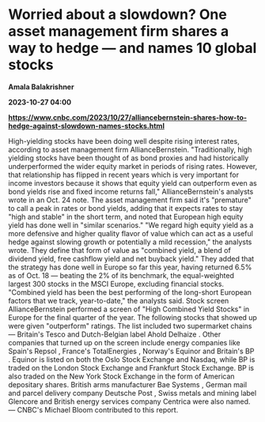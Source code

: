 # Worried about a slowdown? One asset management firm shares a way to hedge — and names 10 global stocks
**Amala Balakrishner**

**2023-10-27 04:00**

**https://www.cnbc.com/2023/10/27/alliancebernstein-shares-how-to-hedge-against-slowdown-names-stocks.html**

High-yielding stocks have been doing well despite rising interest rates, according to asset management firm AllianceBernstein. "Traditionally, high yielding stocks have been thought of as bond proxies and had historically underperformed the wider equity market in periods of rising rates. However, that relationship has flipped in recent years which is very important for income investors because it shows that equity yield can outperform even as bond yields rise and fixed income returns fall," AllianceBernstein's analysts wrote in an Oct. 24 note. The asset management firm said it's "premature" to call a peak in rates or bond yields, adding that it expects rates to stay "high and stable" in the short term, and noted that European high equity yield has done well in "similar scenarios." "We regard high equity yield as a more defensive and higher quality flavor of value which can act as a useful hedge against slowing growth or potentially a mild recession," the analysts wrote. They define that form of value as "combined yield, a blend of dividend yield, free cashflow yield and net buyback yield." They added that the strategy has done well in Europe so far this year, having returned 6.5% as of Oct. 18 — beating the 2% of its benchmark, the equal-weighted largest 300 stocks in the MSCI Europe, excluding financial stocks. "Combined yield has been the best performing of the long-short European factors that we track, year-to-date," the analysts said. Stock screen AllianceBernstein performed a screen of "High Combined Yield Stocks" in Europe for the final quarter of the year. The following stocks that showed up were given "outperform" ratings. The list included two supermarket chains — Britain's Tesco and Dutch-Belgian label Ahold Delhaize . Other companies that turned up on the screen include energy companies like Spain's Repsol , France's TotalEnergies , Norway's Equinor and Britain's BP . Equinor is listed on both the Oslo Stock Exchange and Nasdaq, while BP is traded on the London Stock Exchange and Frankfurt Stock Exchange. BP is also traded on the New York Stock Exchange in the form of American depositary shares. British arms manufacturer Bae Systems , German mail and parcel delivery company Deutsche Post , Swiss metals and mining label Glencore and British energy services company Centrica were also named. — CNBC's Michael Bloom contributed to this report.